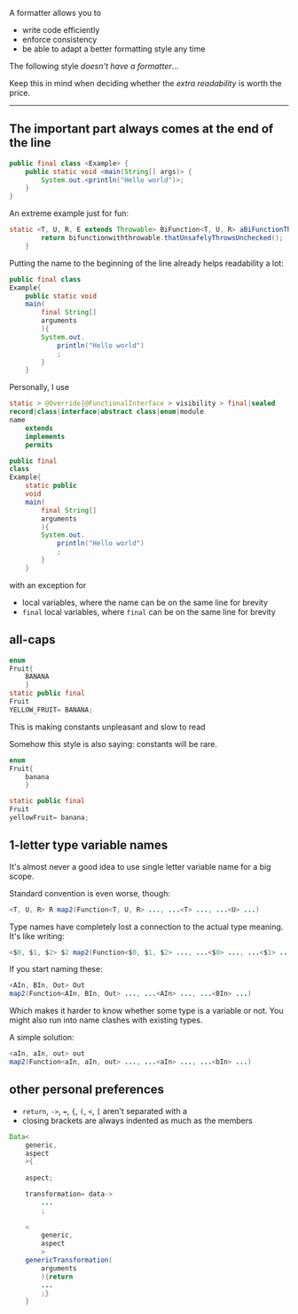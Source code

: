 A formatter allows you to

- write code efficiently
- enforce consistency
- be able to adapt a better formatting style any time

The following style _doesn't have a formatter_...

Keep this in mind when deciding whether the _extra readability_ is worth the price.

-------

## The important part always comes at the end of the line

```java
public final class <Example> {
    public static void <main(String[] args)> {
        System.out.<println("Hello world")>;
    }
}
```

An extreme example just for fun:

```java
static <T, U, R, E extends Throwable> BiFunction<T, U, R> aBiFunctionThatUnsafelyThrowsUnchecked(final BiFunctionWithThrowable<T, U, R, E> bifunctionwiththrowable) throws E {
        return bifunctionwiththrowable.thatUnsafelyThrowsUnchecked();
    }
```

Putting the name to the beginning of the line already helps readability a lot:

```java
public final class
Example{
    public static void
    main(
        final String[]
        arguments
        ){
        System.out.
            println("Hello world")
            ;
        }
    }
```
Personally, I use

```java
static > @Override|@FunctionalInterface > visibility > final|sealed
record|class|interface|abstract class|enum|module
name
    extends
    implements
    permits
```

```java
public final
class
Example{
    static public
    void
    main(
        final String[]
        arguments
        ){
        System.out.
            println("Hello world")
            ;
        }
    }
```

with an exception for
- local variables, where the name can be on the same line for brevity
- `final` local variables, where `final` can be on the same line for brevity


## all-caps

```java
enum
Fruit{
    BANANA
    }
static public final
Fruit
YELLOW_FRUIT= BANANA;
```

This is making constants unpleasant and slow to read

Somehow this style is also saying: constants will be rare.

```java
enum
Fruit{
    banana
    }

static public final
Fruit
yellowFruit= banana;
```

## 1-letter type variable names

It's almost never a good idea to use single letter variable name for a big scope.

Standard convention is even worse, though:

```java
<T, U, R> R map2(Function<T, U, R> ..., ...<T> ..., ...<U> ...)
```

Type names have completely lost a connection to the actual type meaning. It's like writing:

```java
<$0, $1, $2> $2 map2(Function<$0, $1, $2> ..., ...<$0> ..., ...<$1> ...)
```

If you start naming these:

```java
<AIn, BIn, Out> Out
map2(Function<AIn, BIn, Out> ..., ...<AIn> ..., ...<BIn> ...)
```

Which makes it harder to know whether some type is a variable or not. You might also run into name clashes with existing types.

A simple solution:

```java
<aIn, aIn, out> out
map2(Function<aIn, aIn, out> ..., ...<aIn> ..., ...<bIn> ...)
```

## other personal preferences

- `return`, `->`, `=`, `{`, `(`, `<`, `[` aren't separated with a ` `
- closing brackets are always indented as much as the members

```java
Data<
    generic,
    aspect
    >{
    
    aspect;

    transformation= data->
        ...
        ;
    
    <
        generic,
        aspect
        >
    genericTransformation(
        arguments
        ){return
        ...
        ;}
    }
```
